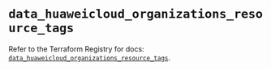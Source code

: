 # `data_huaweicloud_organizations_resource_tags`

Refer to the Terraform Registry for docs: [`data_huaweicloud_organizations_resource_tags`](https://registry.terraform.io/providers/huaweicloud/huaweicloud/1.71.1/docs/data-sources/organizations_resource_tags).
